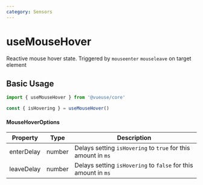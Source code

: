 ```yaml
---
category: Sensors
---
```


# useMouseHover

Reactive mouse hover state. Triggered by `mouseenter` `mouseleave` on target element

## Basic Usage

```js
import { useMouseHover } from '@vueuse/core'

const { isHovering } = useMouseHover()
```

#### MouseHoverOptions

| Property   | Type   | Description                                                    |
| ---------- | ------ | -------------------------------------------------------------- |
| enterDelay | number | Delays setting `isHovering` to `true` for this amount in `ms`  |
| leaveDelay | number | Delays setting `isHovering` to `false` for this amount in `ms` |